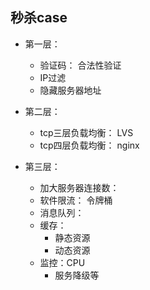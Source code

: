 
秒杀case
------

- 第一层：
  - 验证码： 合法性验证
  - IP过滤
  - 隐藏服务器地址

- 第二层：
  - tcp三层负载均衡： LVS
  - tcp四层负载均衡： nginx

- 第三层：
  - 加大服务器连接数：
  - 软件限流： 令牌桶
  - 消息队列： 
  - 缓存： 
    - 静态资源
    - 动态资源 
  - 监控：CPU 
    - 服务降级等
    
    
    
